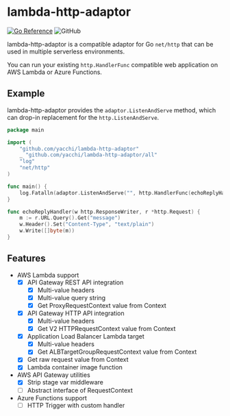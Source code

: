 # lambda-http-adaptor
[![Go Reference](https://pkg.go.dev/badge/github.com/yacchi/lambda-http-adaptor.svg)](https://pkg.go.dev/github.com/yacchi/lambda-http-adaptor) ![GitHub](https://img.shields.io/github/license/yacchi/lambda-http-adaptor)

lambda-http-adaptor is a compatible adaptor for Go `net/http` that can be used in multiple serverless environments.  

You can run your existing `http.HandlerFunc` compatible web application on AWS Lambda or Azure Functions.

## Example

lambda-http-adaptor provides the `adaptor.ListenAndServe` method, which can drop-in replacement for the `http.ListenAndServe`.

```go
package main

import (
	"github.com/yacchi/lambda-http-adaptor"
	_ "github.com/yacchi/lambda-http-adaptor/all"
	"log"
	"net/http"
)

func main() {
	log.Fatalln(adaptor.ListenAndServe("", http.HandlerFunc(echoReplyHandler)))
}

func echoReplyHandler(w http.ResponseWriter, r *http.Request) {
	m := r.URL.Query().Get("message")
	w.Header().Set("Content-Type", "text/plain")
	w.Write([]byte(m))
}
```

## Features
- AWS Lambda support
  - [x] API Gateway REST API integration
    - [x] Multi-value headers
    - [x] Multi-value query string
    - [x] Get ProxyRequestContext value from Context 
  - [x] API Gateway HTTP API integration
    - [x] Multi-value headers
    - [x] Get V2 HTTPRequestContext value from Context 
  - [x] Application Load Balancer Lambda target
    - [x] Multi-value headers
    - [x] Get ALBTargetGroupRequestContext value from Context
  - [x] Get raw request value from Context
  - [x] Lambda container image function
- AWS API Gateway utilities
  - [x] Strip stage var middleware
  - [ ] Abstract interface of RequestContext  
- Azure Functions support
  - [ ] HTTP Trigger with custom handler
